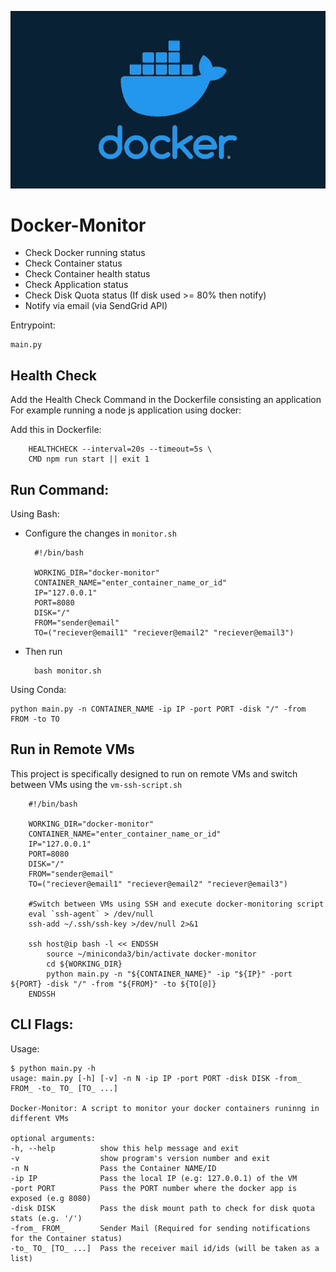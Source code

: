 ![docker](media/docker.png)

# Docker-Monitor
- Check Docker running status
- Check Container status
- Check Container health status
- Check Application status
- Check Disk Quota status (If disk used >= 80% then notify)
- Notify via email (via SendGrid API)


Entrypoint: 
    
    main.py

## Health Check
Add the Health Check Command in the Dockerfile consisting an application
For example running a node js application using docker:

Add this in Dockerfile:

        HEALTHCHECK --interval=20s --timeout=5s \
        CMD npm run start || exit 1

## Run Command:
Using Bash:

- Configure the changes in `monitor.sh`
        
        #!/bin/bash

        WORKING_DIR="docker-monitor"
        CONTAINER_NAME="enter_container_name_or_id"
        IP="127.0.0.1"
        PORT=8080
        DISK="/"
        FROM="sender@email"
        TO=("reciever@email1" "reciever@email2" "reciever@email3")

- Then run
    
        bash monitor.sh
    
Using Conda:

    python main.py -n CONTAINER_NAME -ip IP -port PORT -disk "/" -from FROM -to TO

## Run in Remote VMs
This project is specifically designed to run on remote VMs and switch between VMs
using the `vm-ssh-script.sh`

        #!/bin/bash

        WORKING_DIR="docker-monitor"
        CONTAINER_NAME="enter_container_name_or_id"
        IP="127.0.0.1"
        PORT=8080
        DISK="/"
        FROM="sender@email"
        TO=("reciever@email1" "reciever@email2" "reciever@email3")

        #Switch between VMs using SSH and execute docker-monitoring script
        eval `ssh-agent` > /dev/null
        ssh-add ~/.ssh/ssh-key >/dev/null 2>&1

        ssh host@ip bash -l << ENDSSH
            source ~/miniconda3/bin/activate docker-monitor
            cd ${WORKING_DIR}
            python main.py -n "${CONTAINER_NAME}" -ip "${IP}" -port ${PORT} -disk "/" -from "${FROM}" -to ${TO[@]}
        ENDSSH

## CLI Flags:
Usage:

    $ python main.py -h
    usage: main.py [-h] [-v] -n N -ip IP -port PORT -disk DISK -from_ FROM_ -to_ TO_ [TO_ ...]

    Docker-Monitor: A script to monitor your docker containers runinng in different VMs

    optional arguments:
    -h, --help          show this help message and exit
    -v                  show program's version number and exit
    -n N                Pass the Container NAME/ID
    -ip IP              Pass the local IP (e.g: 127.0.0.1) of the VM
    -port PORT          Pass the PORT number where the docker app is exposed (e.g 8080)
    -disk DISK          Pass the disk mount path to check for disk quota stats (e.g. '/')
    -from_ FROM_        Sender Mail (Required for sending notifications for the Container status)
    -to_ TO_ [TO_ ...]  Pass the receiver mail id/ids (will be taken as a list)
